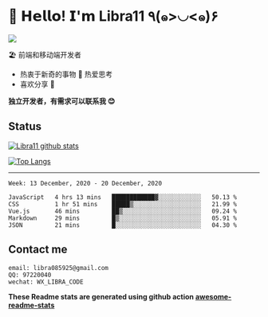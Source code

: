 # 🥳 𝗛𝗲𝗹𝗹𝗼! 𝗜'𝗺 Libra11 ٩(๑>◡<๑)۶

[![](https://img.shields.io/badge/-@Libra11-%23181717?style=flat-square&logo=github)](https://github.com/Libra11)

🏖 前端和移动端开发者

- 热衷于新奇的事物 🤩 热爱思考
- 喜欢分享 🧐

**独立开发者，有需求可以联系我 😊**

## Status

[![Libra11 github stats](https://github-readme-stats.vercel.app/api?username=Libra11&count_private=true&show_icons=true&theme=radical)](https://github.com/Libra11)

[![Top Langs](https://github-readme-stats.vercel.app/api/top-langs/?username=Libra11&theme=radical)](https://github.com/Libra11)

---

<!--START_SECTION:waka-->
```text
Week: 13 December, 2020 - 20 December, 2020

JavaScript   4 hrs 13 mins   ████████████▓░░░░░░░░░░░░   50.13 % 
CSS          1 hr 51 mins    █████▒░░░░░░░░░░░░░░░░░░░   21.99 % 
Vue.js       46 mins         ██▒░░░░░░░░░░░░░░░░░░░░░░   09.24 % 
Markdown     29 mins         █▒░░░░░░░░░░░░░░░░░░░░░░░   05.91 % 
JSON         21 mins         █░░░░░░░░░░░░░░░░░░░░░░░░   04.30 % 
```
<!--END_SECTION:waka-->

## Contact me

```text
email: libra085925@gmail.com
QQ: 97220040
wechat: WX_LIBRA_CODE
```

**These Readme stats are generated using github action [awesome-readme-stats](https://github.com/anmol098/waka-readme-stats)**
